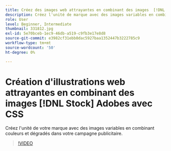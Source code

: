 ```yaml
---
title: Créez des images web attrayantes en combinant des images  [!DNL Stock] Adobe avec CSS.
description: Créez l'unité de marque avec des images variables en combinant couleurs et dégradés dans votre campagne publicitaire.
role: User
level: Beginner, Intermediate
thumbnail: 331812.jpg
exl-id: 5e70bceb-1ec9-46db-a519-c9fb3e17e8d8
source-git-commit: e3982cf31ebb0dac5927baa1352447b3222785c9
workflow-type: tm+mt
source-wordcount: '50'
ht-degree: 0%

---
```


# Création d&#39;illustrations web attrayantes en combinant des images [!DNL Stock] Adobes avec CSS

Créez l&#39;unité de votre marque avec des images variables en combinant couleurs et dégradés dans votre campagne publicitaire.

>[!VIDEO](https://video.tv.adobe.com/v/331812?hidetitle=true)
